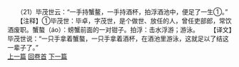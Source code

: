 　　（21）毕茂世云：“一手持蟹鳌，一手持酒杯，拍浮酒池中，便足了一生①。”
　　【注释】①毕茂世：毕卓，字茂世，是个做世、放任的人，曾任吏部郎，常饮酒废职。蟹螯（áo）：螃蟹前面的一对钳子。拍浮：击水浮游；游泳。
　　【译文】毕茂世说：“一只手拿着蟹螯，一只手拿着酒杯，在酒池里游泳，这就足以了结这一辈子了。”
<br>[上一篇](23_20) [回卷首](23_00) [下一篇](23_22)
